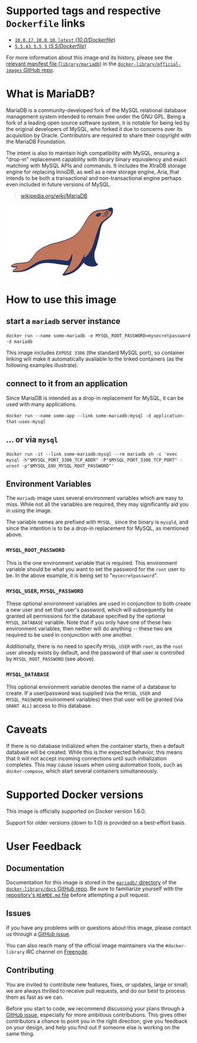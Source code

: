 # Supported tags and respective `Dockerfile` links

-	[`10.0.17`, `10.0`, `10`, `latest` (*10.0/Dockerfile*)](https://github.com/docker-library/mariadb/blob/69caa8fb5920391ddf045e226ef7af6215d392d0/10.0/Dockerfile)
-	[`5.5.43`, `5.5`, `5` (*5.5/Dockerfile*)](https://github.com/docker-library/mariadb/blob/471e5cbdea21c3b080809ba3376990b12cf4da05/5.5/Dockerfile)

For more information about this image and its history, please see the [relevant manifest file (`library/mariadb`)](https://github.com/docker-library/official-images/blob/master/library/mariadb) in the [`docker-library/official-images` GitHub repo](https://github.com/docker-library/official-images).

# What is MariaDB?

MariaDB is a community-developed fork of the MySQL relational database management system intended to remain free under the GNU GPL. Being a fork of a leading open source software system, it is notable for being led by the original developers of MySQL, who forked it due to concerns over its acquisition by Oracle. Contributors are required to share their copyright with the MariaDB Foundation.

The intent is also to maintain high compatibility with MySQL, ensuring a "drop-in" replacement capability with library binary equivalency and exact matching with MySQL APIs and commands. It includes the XtraDB storage engine for replacing InnoDB, as well as a new storage engine, Aria, that intends to be both a transactional and non-transactional engine perhaps even included in future versions of MySQL.

> [wikipedia.org/wiki/MariaDB](https://en.wikipedia.org/wiki/MariaDB)

![logo](https://raw.githubusercontent.com/docker-library/docs/master/mariadb/logo.png)

# How to use this image

## start a `mariadb` server instance

	docker run --name some-mariadb -e MYSQL_ROOT_PASSWORD=mysecretpassword -d mariadb

This image includes `EXPOSE 3306` (the standard MySQL port), so container linking will make it automatically available to the linked containers (as the following examples illustrate).

## connect to it from an application

Since MariaDB is intended as a drop-in replacement for MySQL, it can be used with many applications.

	docker run --name some-app --link some-mariadb:mysql -d application-that-uses-mysql

## ... or via `mysql`

	docker run -it --link some-mariadb:mysql --rm mariadb sh -c 'exec mysql -h"$MYSQL_PORT_3306_TCP_ADDR" -P"$MYSQL_PORT_3306_TCP_PORT" -uroot -p"$MYSQL_ENV_MYSQL_ROOT_PASSWORD"'

## Environment Variables

The `mariadb` image uses several environment variables which are easy to miss. While not all the variables are required, they may significantly aid you in using the image.

The variable names are prefixed with `MYSQL_` since the binary is `mysqld`, and since the intention is to be a drop-in replacement for MySQL, as mentioned above.

### `MYSQL_ROOT_PASSWORD`

This is the one environment variable that is required. This environment variable should be what you want to set the password for the `root` user to be. In the above example, it is being set to "`mysecretpassword`".

### `MYSQL_USER`, `MYSQL_PASSWORD`

These optional environment variables are used in conjunction to both create a new user and set that user's password, which will subsequently be granted all permissions for the database specified by the optional `MYSQL_DATABASE` variable. Note that if you only have one of these two environment variables, then neither will do anything -- these two are required to be used in conjunction with one another.

Additionally, there is no need to specify `MYSQL_USER` with `root`, as the `root` user already exists by default, and the password of that user is controlled by `MYSQL_ROOT_PASSWORD` (see above).

### `MYSQL_DATABASE`

This optional environment variable denotes the name of a database to create. If a user/password was supplied (via the `MYSQL_USER` and `MYSQL_PASSWORD` environment variables) then that user will be granted (via `GRANT ALL`) access to this database.

# Caveats

If there is no database initialized when the container starts, then a default database will be created. While this is the expected behavior, this means that it will not accept incoming connections until such initialization completes. This may cause issues when using automation tools, such as `docker-compose`, which start several containers simultaneously.

# Supported Docker versions

This image is officially supported on Docker version 1.6.0.

Support for older versions (down to 1.0) is provided on a best-effort basis.

# User Feedback

## Documentation

Documentation for this image is stored in the [`mariadb/` directory](https://github.com/docker-library/docs/tree/master/mariadb) of the [`docker-library/docs` GitHub repo](https://github.com/docker-library/docs). Be sure to familiarize yourself with the [repository's `REAMDE.md` file](https://github.com/docker-library/docs/blob/master/README.md) before attempting a pull request.

## Issues

If you have any problems with or questions about this image, please contact us through a [GitHub issue](https://github.com/docker-library/mariadb/issues).

You can also reach many of the official image maintainers via the `#docker-library` IRC channel on [Freenode](https://freenode.net).

## Contributing

You are invited to contribute new features, fixes, or updates, large or small; we are always thrilled to receive pull requests, and do our best to process them as fast as we can.

Before you start to code, we recommend discussing your plans through a [GitHub issue](https://github.com/docker-library/mariadb/issues), especially for more ambitious contributions. This gives other contributors a chance to point you in the right direction, give you feedback on your design, and help you find out if someone else is working on the same thing.
